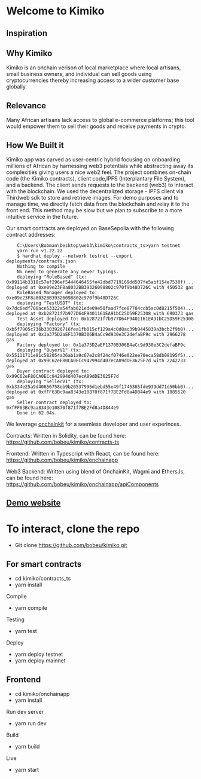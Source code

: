 # Welcome to Kimiko

## Inspiration

## Why Kimiko
Kimiko is an onchain verison of local marketplace where local artisans, small business owners, and individual can sell goods using cryptocurrencies thereby increasing access to a wider customer base globally.

## Relevance
Many African artisans lack access to global e-commerce platforms; this tool would empower them to sell their goods and receive payments in crypto.

## How We Built it
Kimiko app was carved as user-centric hybrid focusing on onboarding millions of African by harnessing web3 potentials while abstracting away its complexities giving users a nice web2 feel. The project combines on-chain code (the Kimiko contracts), client code,IPFS (Interplantary File System), and a backend. The client sends requests to the backend (web3) to interact with the blockchain. We used the decentralized storage - IPFS client via Thirdweb sdk to store and retrieve images. For demo purposes and to manage time, we directly fetch data from the blockchain and relay it to the front end. This method may be slow but we plan to subscribe to a more intuitive service in the future.

Our smart contracts are deployed on BaseSepolia with the following contract addresses:

```
    C:\Users\Bobman\Desktop\web3\kimiko\contracts_ts>yarn testnet
    yarn run v1.22.22
    $ hardhat deploy --network testnet --export deployments/contracts.json
    Nothing to compile
    No need to generate any newer typings.
    deploying "RoleBased" (tx: 0x99114b3318c57ef296ef5444646455fe42dbd7719169dd507fe5abf154e7530f)...: deployed at 0xe09e23F8a8032BB39326098802c970f9b48D726C with 450532 gas
    RoleBased Manager deployed to: 0xe09e23F8a8032BB39326098802c970f9b48D726C
    deploying "TestUSDT" (tx: 0x7dc6edf700ace53322a54fab621ede09e50faad7fce87784ccb5ac0d8215f504)...: deployed at 0xb28721f7b977D64F9401161EA91bC25D59F25308 with 690373 gas
    Test Asset deployed to: 0xb28721f7b977D64F9401161EA91bC25D59F25308
    deploying "Factory" (tx: 0xb5f7905c736b3303926716fea1fb015cf129a4c0d8ac39b9445839a3bcb2f9b0)...: deployed at 0x1a375D2aEF1370B306B4aCc9d930e3C2defaBF9c with 2966278 gas
    Factory deployed to: 0x1a375D2aEF1370B306B4aCc9d930e3C2defaBF9c
    deploying "BuyerV1" (tx: 0x55111711e81c582054a36ab1a9c67e2c8f24cf0746e022ee70eca58db08195f5)...: deployed at 0x99C62eF80CA0ECc942994d407ecA89dDE3625F7d with 2242233 gas
    Buyer contract deployed to: 0x99C62eF80CA0ECc942994d407ecA89dDE3625F7d
    deploying "SellerV1" (tx: 0xb334e25a9d40656758eb9b20537996d1ebd55e49f1745365fde939dd71d50bb0)...: deployed at 0xfFF63Bc9aa8343e10870f871f7BE2Fd8a4D844e9 with 1885520 gas
    Seller contract deployed to: 0xfFF63Bc9aa8343e10870f871f7BE2Fd8a4D844e9
    Done in 62.04s.

```

We leverage [onchainkit](https://onchainkit.xyz/) for a seemless developer and user experinces.

Contracts: Written in Solidity, can be found here: https://github.com/bobeu/kimiko/contracts-ts

Frontend: Written in Typescript with React, can be found here: https://github.com/bobeu/kimiko/onchainapp

Web3 Backend: Written using blend of OnchainKit, Wagmi and EthersJs, can be found here: https://github.com/bobeu/kimiko/onchainapp/apiComponents


## [Demo website](https://kimiko-nine.vercel.app/)


# To interact, clone the repo

- Git clone https://github.com/bobeu/kimiko.git

## For smart contracts

- cd kimiko/contracts_ts
- yarn install

Compile
- yarn compile

Testing
- yarn test

Deploy
- yarn deploy testnet
- yarn deploy mainnet

## Frontend

- cd kimiko/onchainapp
- yarn install

Run dev server
- yarn run dev

Build
- yarn build

Live
- yarn start